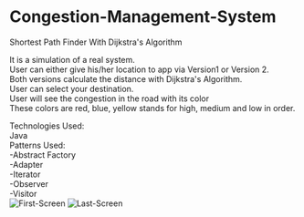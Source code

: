 # Congestion-Management-System
Shortest Path Finder With Dijkstra's Algorithm

It is a simulation of a real system.<br>
User can either give his/her location to app via Version1 or Version 2.<br>
Both versions calculate the distance with Dijkstra's Algorithm.<br>
User can select your destination.<br>
User will see the congestion in the road with its color<br>
These colors are red, blue, yellow stands for high, medium and low in order.<br>

Technologies Used:<br>
Java <br>
Patterns Used: <br>
-Abstract Factory<br>
-Adapter<br>
-Iterator<br>
-Observer<br>
-Visitor<br>
![First-Screen](https://user-images.githubusercontent.com/61562488/127165925-e19d1103-e882-4ff8-8790-d0124e079f58.png)
![Last-Screen](https://user-images.githubusercontent.com/61562488/127165932-caafbd83-37d9-4e7a-9b33-d33776ccde7a.png)

